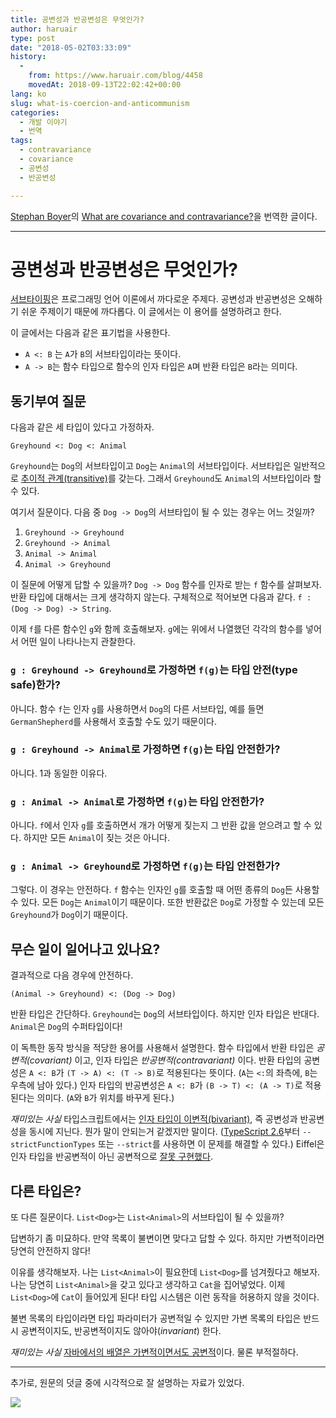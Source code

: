 ```yaml
---
title: 공변성과 반공변성은 무엇인가?
author: haruair
type: post
date: "2018-05-02T03:33:09"
history:
  - 
    from: https://www.haruair.com/blog/4458
    movedAt: 2018-09-13T22:02:42+00:00
lang: ko
slug: what-is-coercion-and-anticommunism
categories:
  - 개발 이야기
  - 번역
tags:
  - contravariance
  - covariance
  - 공변성
  - 반공변성

---
```

[Stephan Boyer][1]의 [What are covariance and contravariance?][2]을 번역한 글이다.

* * *

# 공변성과 반공변성은 무엇인가?

[서브타이핑][3]은 프로그래밍 언어 이론에서 까다로운 주제다. 공변성과 반공변성은 오해하기 쉬운 주제이기 때문에 까다롭다. 이 글에서는 이 용어를 설명하려고 한다.

이 글에서는 다음과 같은 표기법을 사용한다.

  * `A <: B` 는 `A`가 `B`의 서브타입이라는 뜻이다.
  * `A -> B`는 함수 타입으로 함수의 인자 타입은 `A`며 반환 타입은 `B`라는 의미다.

## 동기부여 질문

다음과 같은 세 타입이 있다고 가정하자.

    Greyhound <: Dog <: Animal
    

`Greyhound`는 `Dog`의 서브타입이고 `Dog`는 `Animal`의 서브타입이다. 서브타입은 일반적으로 [추이적 관계(transitive)][4]를 갖는다. 그래서 `Greyhound`도 `Animal`의 서브타입이라 할 수 있다.

여기서 질문이다. 다음 중 `Dog -> Dog`의 서브타입이 될 수 있는 경우는 어느 것일까?

  1. `Greyhound -> Greyhound`
  2. `Greyhound -> Animal`
  3. `Animal -> Animal`
  4. `Animal -> Greyhound`

이 질문에 어떻게 답할 수 있을까? `Dog -> Dog` 함수를 인자로 받는 `f` 함수를 살펴보자. 반환 타입에 대해서는 크게 생각하지 않는다. 구체적으로 적어보면 다음과 같다. `f : (Dog -> Dog) -> String`.

이제 `f`를 다른 함수인 `g`와 함께 호출해보자. `g`에는 위에서 나열했던 각각의 함수를 넣어서 어떤 일이 나타나는지 관찰한다.

### `g : Greyhound -> Greyhound`로 가정하면 `f(g)`는 타입 안전(type safe)한가?

아니다. 함수 `f`는 인자 `g`를 사용하면서 `Dog`의 다른 서브타입, 예를 들면 `GermanShepherd`를 사용해서 호출할 수도 있기 때문이다.

### `g : Greyhound -> Animal`로 가정하면 `f(g)`는 타입 안전한가?

아니다. 1과 동일한 이유다.

### `g : Animal -> Animal`로 가정하면 `f(g)`는 타입 안전한가?

아니다. `f`에서 인자 `g`를 호출하면서 개가 어떻게 짖는지 그 반환 값을 얻으려고 할 수 있다. 하지만 모든 `Animal`이 짖는 것은 아니다.

### `g : Animal -> Greyhound`로 가정하면 `f(g)`는 타입 안전한가?

그렇다. 이 경우는 안전하다. `f` 함수는 인자인 `g`를 호출할 때 어떤 종류의 `Dog`든 사용할 수 있다. 모든 `Dog`는 `Animal`이기 때문이다. 또한 반환값은 `Dog`로 가정할 수 있는데 모든 `Greyhound`가 `Dog`이기 때문이다.

## 무슨 일이 일어나고 있나요?

결과적으로 다음 경우에 안전하다.

    (Animal -> Greyhound) <: (Dog -> Dog)
    

반환 타입은 간단하다. `Greyhound`는 `Dog`의 서브타입이다. 하지만 인자 타입은 반대다. `Animal`은 `Dog`의 수퍼타입이다!

이 독특한 동작 방식을 적당한 용어를 사용해서 설명한다. 함수 타입에서 반환 타입은 _공변적(covariant)_ 이고, 인자 타입은 _반공변적(contravariant)_ 이다. 반환 타입의 공변성은 `A <: B`가 `(T -> A) <: (T -> B)`로 적용된다는 뜻이다. (`A`는 `<:`의 좌측에, `B`는 우측에 남아 있다.) 인자 타입의 반공변성은 `A <: B`가 `(B -> T) <: (A -> T)`로 적용된다는 의미다. (`A`와 `B`가 위치를 바꾸게 된다.)

_재미있는 사실_ 타입스크립트에서는 [인자 타입이 이변적(bivariant)][5], 즉 공변성과 반공변성을 동시에 지닌다. 뭔가 말이 안되는거 같겠지만 말이다. ([TypeScript 2.6][6]부터 `--strictFunctionTypes` 또는 `--strict`를 사용하면 이 문제를 해결할 수 있다.) Eiffel은 인자 타입을 반공변적이 아닌 공변적으로 [잘못 구현했다][7].

## 다른 타입은?

또 다른 질문이다. `List<Dog>`는 `List<Animal>`의 서브타입이 될 수 있을까?

답변하기 좀 미묘하다. 만약 목록이 불변이면 맞다고 답할 수 있다. 하지만 가변적이라면 당연히 안전하지 않다!

이유를 생각해보자. 나는 `List<Animal>`이 필요한데 `List<Dog>`를 넘겨줬다고 해보자. 나는 당연히 `List<Animal>`을 갖고 있다고 생각하고 `Cat`을 집어넣었다. 이제 `List<Dog>`에 `Cat`이 들어있게 된다! 타입 시스템은 이런 동작을 허용하지 않을 것이다.

불변 목록의 타입이라면 타입 파라미터가 공변적일 수 있지만 가변 목록의 타입은 반드시 공변적이지도, 반공변적이지도 않아야(_invariant_) 한다.

_재미있는 사실_ [자바에서의 배열은 가변적이면서도 공변적][8]이다. 물론 부적절하다.

* * *

추가로, 원문의 덧글 중에 시각적으로 잘 설명하는 자료가 있었다.

<img src="https://i.stack.imgur.com/W879X.png?w=660&#038;ssl=1" data-recalc-dims="1" />

 [1]: https://twitter.com/stepchowfun
 [2]: https://www.stephanboyer.com/post/132/what-are-covariance-and-contravariance
 [3]: https://en.wikipedia.org/wiki/Subtyping
 [4]: https://en.wikipedia.org/wiki/Transitive_relation
 [5]: https://github.com/Microsoft/TypeScript/wiki/FAQ#why-are-function-parameters-bivariant
 [6]: https://www.typescriptlang.org/docs/handbook/release-notes/typescript-2-6.html
 [7]: https://www.eiffel.org/doc/eiffel/ET%3A%20Inheritance#Covariance
 [8]: https://en.wikipedia.org/wiki/Covariance_and_contravariance_%28computer_science%29#Covariant_arrays_in_Java_and_C.23